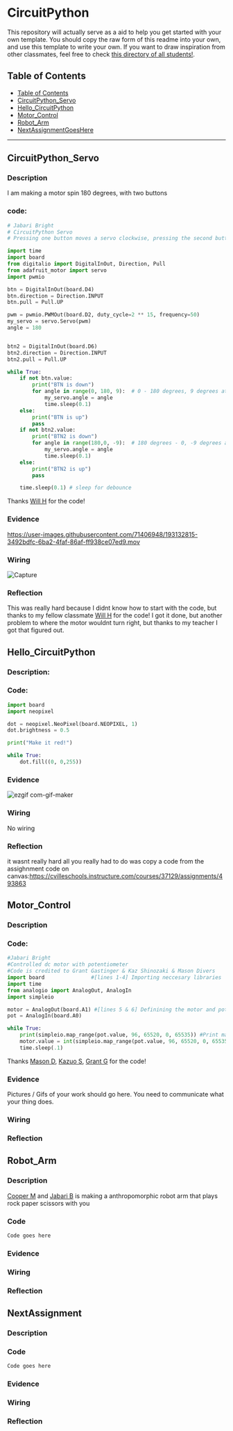 # CircuitPython
This repository will actually serve as a aid to help you get started with your own template.  You should copy the raw form of this readme into your own, and use this template to write your own.  If you want to draw inspiration from other classmates, feel free to check [this directory of all students!](https://github.com/chssigma/Class_Accounts).
## Table of Contents
* [Table of Contents](#TableOfContents)
* [CircuitPython_Servo](#Circuit{ython_Servo)
* [Hello_CircuitPython](#Hello_CircuitPython)
* [Motor_Control](#Motor_Control)
* [Robot_Arm](#Robot_Arm)
* [NextAssignmentGoesHere](#NextAssignment)
---

## CircuitPython_Servo

### Description
I am making a motor spin 180 degrees, with two buttons


### code: 
```python
# Jabari Bright
# CircuitPython Servo
# Pressing one button moves a servo clockwise, pressing the second button moves it back.

import time
import board
from digitalio import DigitalInOut, Direction, Pull
from adafruit_motor import servo
import pwmio

btn = DigitalInOut(board.D4)
btn.direction = Direction.INPUT
btn.pull = Pull.UP

pwm = pwmio.PWMOut(board.D2, duty_cycle=2 ** 15, frequency=50)
my_servo = servo.Servo(pwm)
angle = 180


btn2 = DigitalInOut(board.D6)
btn2.direction = Direction.INPUT
btn2.pull = Pull.UP

while True:
    if not btn.value:
        print("BTN is down")
        for angle in range(0, 180, 9):  # 0 - 180 degrees, 9 degrees at a time
            my_servo.angle = angle 
            time.sleep(0.1)
    else:
        print("BTN is up")
        pass
    if not btn2.value:
        print("BTN2 is down")
        for angle in range(180,0, -9):  # 180 degrees - 0, -9 degrees at a time
            my_servo.angle = angle 
            time.sleep(0.1)
    else:
        print("BTN2 is up")
        pass

    time.sleep(0.1) # sleep for debounce

```
Thanks [Will H](https://github.com/willhunt914/CirclePython) for the code!


### Evidence

https://user-images.githubusercontent.com/71406948/193132815-3492bdfc-6ba2-4faf-86af-ff938ce07ed9.mov




### Wiring

![Capture](https://user-images.githubusercontent.com/71406948/193138836-dee09a13-41f3-43f1-9621-6a9df615ab66.PNG)

### Reflection
This was really hard because I didnt know how to start with the code, but thanks to my fellow classmate [Will H](https://github.com/willhunt914/CirclePython) for the code! I got it done, but another problem to where the motor wouldnt turn right, but thanks to my teacher I got that figured out.





## Hello_CircuitPython

### Description:

### Code:

```python
import board
import neopixel

dot = neopixel.NeoPixel(board.NEOPIXEL, 1)
dot.brightness = 0.5 

print("Make it red!")

while True:
    dot.fill((0, 0,255))

```

### Evidence

![ezgif com-gif-maker](https://user-images.githubusercontent.com/71406948/193141862-44da5cec-7765-4f7d-a916-1f77c3dbe670.gif)


### Wiring
No wiring
### Reflection
it wasnt really hard all you really had to do was copy a code from the assighnment code on canvas:https://cvilleschools.instructure.com/courses/37129/assignments/493863


## Motor_Control

### Description

### Code:

```python
#Jabari Bright
#Controlled dc motor with potentiometer
#Code is credited to Grant Gastinger & Kaz Shinozaki & Mason Divers
import board               #[lines 1-4] Importing neccesary libraries
import time
from analogio import AnalogOut, AnalogIn
import simpleio

motor = AnalogOut(board.A1) #[lines 5 & 6] Definining the motor and potentiometer
pot = AnalogIn(board.A0)

while True:
    print(simpleio.map_range(pot.value, 96, 65520, 0, 65535)) #Print mapped potentiometer value to motor inputs
    motor.value = int(simpleio.map_range(pot.value, 96, 65520, 0, 65535)) #Write the mapped value to motor
    time.sleep(.1)   

```
Thanks [Mason D](https://github.com/MasonD552),  [Kazuo S](https://github.com/kshinoz98/CircuitPython), [Grant G](https://github.com/ggastin30/CPython)  for the code!

### Evidence

Pictures / Gifs of your work should go here.  You need to communicate what your thing does.

### Wiring

### Reflection





## Robot_Arm

### Description
[Cooper M](https://github.com/MasonD552/Circuit-Python) and [Jabari B](https://github.com/jbright91/CircuitPython) is making a anthropomorphic robot arm that plays rock paper scissors with you 

### Code

```python
Code goes here

```

### Evidence

### Wiring

### Reflection





## NextAssignment

### Description

### Code

```python
Code goes here

```

### Evidence

### Wiring

### Reflection

